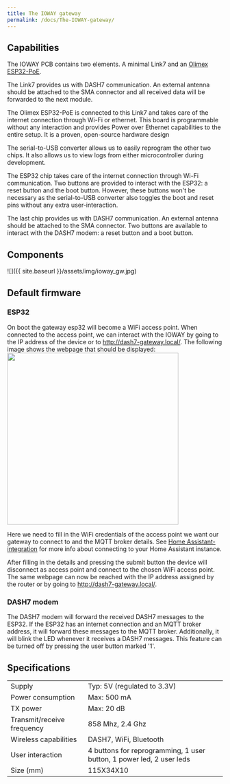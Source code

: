 ```yaml
---
title: The IOWAY gateway
permalink: /docs/The-IOWAY-gateway/
---
```


## Capabilities

The IOWAY PCB contains two elements. A minimal Link7 and an [Olimex ESP32-PoE](https://www.olimex.com/Products/IoT/ESP32/ESP32-POE/open-source-hardware).

The Link7 provides us with DASH7 communication. An external antenna should be attached to the SMA connector and all received data will be forwarded to the next module.

The Olimex ESP32-PoE is connected to this Link7 and takes care of the internet connection through Wi-Fi or ethernet. This board is programmable without any interaction and provides Power over Ethernet capabilities to the entire setup. It is a proven, open-source hardware design

The serial-to-USB converter allows us to easily reprogram the other two chips. It also allows us to view logs from either microcontroller during development.

The ESP32 chip takes care of the internet connection through Wi-Fi communication. Two buttons are provided to interact with the ESP32: a reset button and the boot button. However, these buttons won't be necessary as the serial-to-USB converter also toggles the boot and reset pins without any extra user-interaction.

The last chip provides us with DASH7 communication. An external antenna should be attached to the SMA connector. Two buttons are available to interact with the DASH7 modem: a reset button and a boot button.

## Components

![]({{ site.baseurl }}/assets/img/ioway_gw.jpg)


## Default firmware

### ESP32

On boot the gateway esp32 will become a WiFi access point. When connected to the access point, we can interact with the IOWAY by going to the IP address of the device or to <http://dash7-gateway.local/>. The following image shows the webpage that should be displayed: <img src="{{ site.baseurl }}/assets/img/IOWAY_interface.png" width="400" height="400"/>

Here we need to fill in the WiFi credentials of the access point we want our gateway to connect to and the MQTT broker details. See [Home Assistant-integration](../Home-assistant-integration) for more info about connecting to your Home Assistant instance.

After filling in the details and pressing the submit button the device will disconnect as access point and connect to the chosen WiFi access point. The same webpage can now be reached with the IP address assigned by the router or by going to <http://dash7-gateway.local/>.

### DASH7 modem

The DASH7 modem will forward the received DASH7 messages to the ESP32. If the ESP32 has an internet connection and an MQTT broker address, it will forward these messages to the MQTT broker. Additionally, it will blink the LED whenever it receives a DASH7 messages. This feature can be turned off by pressing the user button marked '1'.

## Specifications

|                            |                                                                      |
|---------------------|---------------------------------------------------|
| Supply                     | Typ: 5V (regulated to 3.3V)                                          |
| Power consumption          | Max: 500 mA                                                          |
| TX power                   | Max: 20 dB                                                           |
| Transmit/receive frequency | 858 Mhz, 2.4 Ghz                                                      |
| Wireless capabilities      | DASH7, WiFi, Bluetooth                                               |
| User interaction           | 4 buttons for reprogramming, 1 user button, 1 power led, 2 user leds |
| Size (mm)                  | 115X34X10                                                            |

